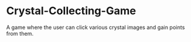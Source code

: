 # Crystal-Collecting-Game
A game where the user can click various crystal images and gain points from them. 
